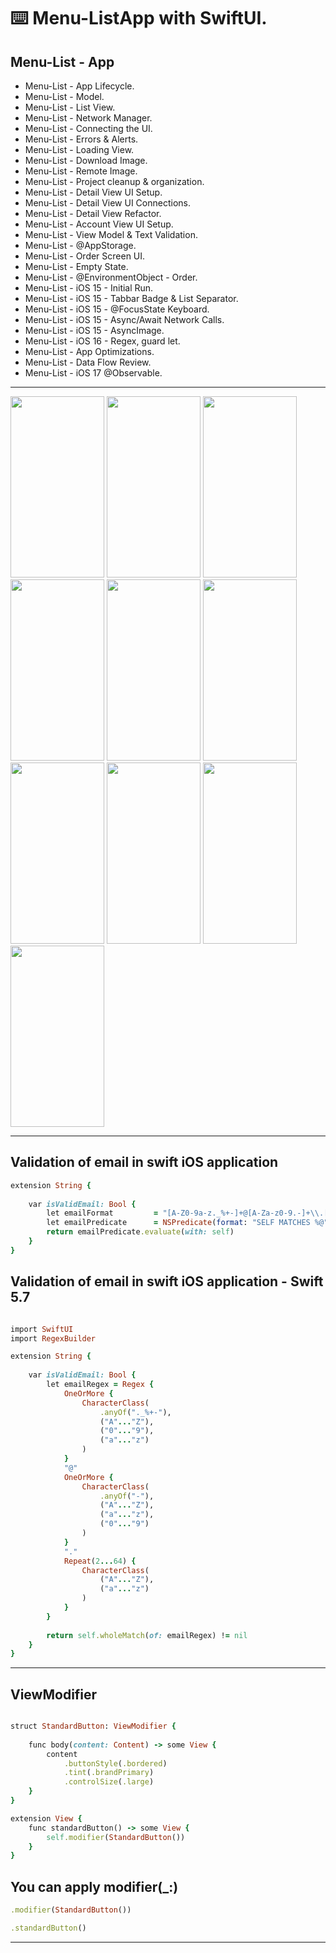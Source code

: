 ⌨️ Menu-ListApp with SwiftUI.
==========

Menu-List - App
----------

- Menu-List - App Lifecycle.
- Menu-List - Model.
- Menu-List - List View.
- Menu-List - Network Manager.
- Menu-List - Connecting the UI.
- Menu-List - Errors & Alerts.
- Menu-List - Loading View.
- Menu-List - Download Image.
- Menu-List - Remote Image.
- Menu-List - Project cleanup & organization.
- Menu-List - Detail View UI Setup.
- Menu-List - Detail View UI Connections.
- Menu-List - Detail View Refactor.
- Menu-List - Account View UI Setup.
- Menu-List - View Model & Text Validation.
- Menu-List - @AppStorage.
- Menu-List - Order Screen UI.
- Menu-List - Empty State.
- Menu-List - @EnvironmentObject - Order.
- Menu-List - iOS 15 - Initial Run.
- Menu-List - iOS 15 - Tabbar Badge & List Separator.
- Menu-List - iOS 15 - @FocusState Keyboard.
- Menu-List - iOS 15 - Async/Await Network Calls.
- Menu-List - iOS 15 - AsyncImage.
- Menu-List - iOS 16 - Regex, guard let.
- Menu-List - App Optimizations.
- Menu-List - Data Flow Review.
- Menu-List - iOS 17 @Observable.

----------

<img src="https://github.com/Elaidzha1940/Menu-List/assets/64445918/b3b98761-0bc6-4447-b576-3a3fe293ab39" width="150" height="290">
<img src="https://github.com/Elaidzha1940/Menu-List/assets/64445918/8173ecb9-03ce-4077-9e72-118c2fda9d1e" width="150" height="290">
<img src="https://github.com/Elaidzha1940/Menu-List/assets/64445918/615dd51b-2436-467b-87b0-f5ad3797cbd6" width="150" height="290">
<img src="https://github.com/Elaidzha1940/Menu-List/assets/64445918/84cd9412-f720-4561-a86c-ad8302129fc5" width="150" height="290">
<img src="https://github.com/Elaidzha1940/Menu-List/assets/64445918/61e1528f-6a97-458f-b2c1-d3158fe469a4" width="150" height="290">
<img src="https://github.com/Elaidzha1940/Menu-List/assets/64445918/244ec164-bc41-4945-98c8-5db4233db166" width="150" height="290">
<img src="https://github.com/Elaidzha1940/Menu-List/assets/64445918/26c64df8-61a7-48c7-9991-1b3e4479934a" width="150" height="290">
<img src="https://github.com/Elaidzha1940/Menu-List/assets/64445918/ec8ba921-701b-4aee-b86a-ed01b62fe4c6" width="150" height="290">
<img src="https://github.com/Elaidzha1940/Menu-List/assets/64445918/a4e56d7f-d721-4aec-8647-f12015b31995" width="150" height="290">
<img src="https://github.com/Elaidzha1940/Menu-List/assets/64445918/009818bb-c071-4340-a8a7-c248456f96a3" width="150" height="290">

----------

Validation of email in swift iOS application
----------
``````````ruby
extension String {
    
    var isValidEmail: Bool {
        let emailFormat         = "[A-Z0-9a-z._%+-]+@[A-Za-z0-9.-]+\\.[A-Za-z]{2,64}"
        let emailPredicate      = NSPredicate(format: "SELF MATCHES %@", emailFormat)
        return emailPredicate.evaluate(with: self)
    }
}
``````````

Validation of email in swift iOS application - Swift 5.7
---------
`````````ruby

import SwiftUI
import RegexBuilder

extension String {
    
    var isValidEmail: Bool {
        let emailRegex = Regex {
            OneOrMore {
                CharacterClass(
                    .anyOf("._%+-"),
                    ("A"..."Z"),
                    ("0"..."9"),
                    ("a"..."z")
                )
            }
            "@"
            OneOrMore {
                CharacterClass(
                    .anyOf("-"),
                    ("A"..."Z"),
                    ("a"..."z"),
                    ("0"..."9")
                )
            }
            "."
            Repeat(2...64) {
                CharacterClass(
                    ("A"..."Z"),
                    ("a"..."z")
                )
            }
        }
        
        return self.wholeMatch(of: emailRegex) != nil
    }
}

`````````
----------

ViewModifier
------------
``````````ruby

struct StandardButton: ViewModifier {
    
    func body(content: Content) -> some View {
        content
            .buttonStyle(.bordered)
            .tint(.brandPrimary)
            .controlSize(.large)
    }
}

extension View {
    func standardButton() -> some View {
        self.modifier(StandardButton())
    }
}
``````````

You can apply modifier(_:)
----------
``````````ruby
.modifier(StandardButton())

.standardButton()

``````````
----------

